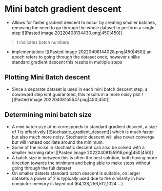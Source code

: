   # Mini batch gradient descent 
- Allows for faster gradient descent to occur by creating smaller batches, removing the need to go through the whole dataset to perform a single step
![[Pasted image 20220408134430.png|450|450]]
>t indicates batch numbers
- implementation:
![[Pasted image 20220408144028.png|450|450]]
an epoch refers to going through the dataset once, however unlike standard gradient descent this results in multiple steps

## Plotting Mini Batch descent 
- Since a separate dataset is used in each mini batch descent step, a downward step isnt guaranteed, this results in a more noisy plot
![[Pasted image 20220408155547.png|450|450]]

## Determining mini batch size
- A mini batch size of m corresponds to standard gradient descent, a size of 1 is effectively [[Stochastic_gradient_descent]] which is much faster but also much more noisy. Stochastic descent will also never converge but will instead oscillate around the minimum. 
- Some of the noise in stochastic descent can also be solved with a smaller learning rate
![[Pasted image 20220408155916.png|450|450]]
- A batch size in between this is often the best solution, both having more direction towards the minimum and being able to make steps without going through the full dataset
- On smaller datsets standard batch descent is suitable, on larger datasets a power of 2 is typically used due to the similarity in how computer memory is layed out (64,128,256,512,1024 ...)